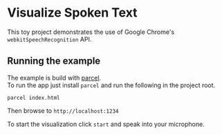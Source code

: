 # Visualize Spoken Text

This toy project demonstrates the use of Google Chrome's `webkitSpeechRecognition` API.  

## Running the example

The example is build with [parcel](https://github.com/parcel-bundler/parcel).  
To run the app just install `parcel` and run the following in the project root.

```
parcel index.html
```

Then browse to `http://localhost:1234`

To start the visualization click `start` and speak into your microphone.

